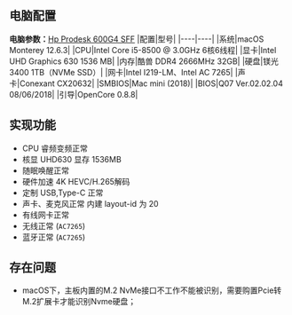 ## 电脑配置
**电脑参数：**[Hp Prodesk 600G4 SFF][1]
|配置|型号|
|----|----|
|系统|macOS Monterey 12.6.3|
|CPU|Intel Core i5-8500 @ 3.0GHz 6核6线程|
|显卡|Intel UHD Graphics 630 1536 MB|
|内存|酷兽 DDR4 2666MHz 32GB|
|硬盘|镁光 3400 1TB（NVMe SSD）|
|网卡|Intel I219-LM、Intel AC 7265|
|声卡|Conexant CX20632|
|SMBIOS|Mac mini (2018)| 
|BIOS|Q07 Ver.02.02.04 08/06/2018| 
|引导|OpenCore 0.8.8| 

## 实现功能
- CPU 睿频变频正常
- 核显 UHD630 显存 1536MB
- 随眠唤醒正常
- 硬件加速 4K HEVC/H.265解码
- 定制 USB,Type-C 正常
- 声卡、麦克风正常 内建 layout-id 为 20
- 有线网卡正常
- 无线正常 (`AC7265`)
- 蓝牙正常 (`AC7265`)

## 存在问题
- macOS下，主板内置的M.2 NvMe接口不工作不能被识别，需要购置Pcie转M.2扩展卡才能识别Nvme硬盘；

[1]: https://support.hp.com/cn-zh/product/hp-prodesk-600-g4-small-form-factor-pc/21341193/document/c06066053

